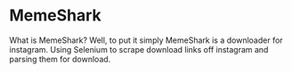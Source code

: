 # MemeShark
What is MemeShark? Well, to put it simply MemeShark is a downloader for instagram.
Using Selenium to scrape download links off instagram and parsing them for download.
